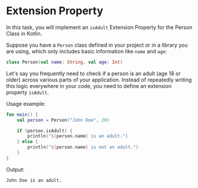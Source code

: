 # Extension Property

In this task, you will implement an `isAdult` Extension Property for the Person Class in Kotlin.

Suppose you have a `Person` class defined in your project or in a library you are using, which only includes basic
information like `name` and `age`:

```kotlin
class Person(val name: String, val age: Int)
```
Let's say you frequently need to check if a person is an adult (age 18 or older) across various parts of your
application. Instead of repeatedly writing this logic everywhere in your code, you need to define an extension property `isAdult`.

Usage example:

```kotlin
fun main() {
    val person = Person("John Doe", 20)

    if (person.isAdult) {
        println("${person.name} is an adult.")
    } else {
        println("${person.name} is not an adult.")
    }
}
```

Output:

```
John Doe is an adult.
```
